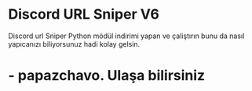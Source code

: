# Discord URL Sniper V6 

Discord url Sniper Python mödül indirimi yapan ve çaliştırın bunu da nasıl yapıcanızı biliyorsunuz hadi kolay gelsin.

# - papazchavo. Ulaşa bilirsiniz 
